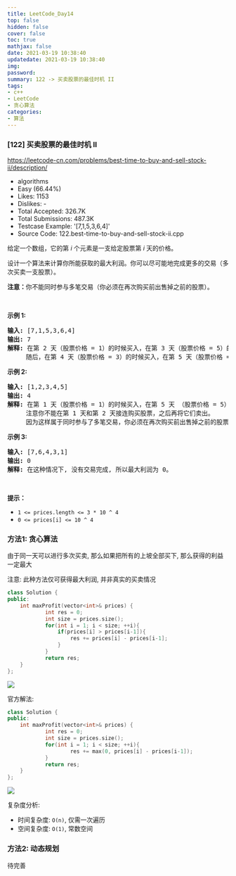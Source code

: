```yaml
---
title: LeetCode_Day14
top: false
hidden: false
cover: false
toc: true
mathjax: false
date: 2021-03-19 10:38:40
updatedate: 2021-03-19 10:38:40
img:
password:
summary: 122 -> 买卖股票的最佳时机 II
tags:
- c++
- LeetCode
- 贪心算法
categories:
- 算法
---
```


### [122] 买卖股票的最佳时机 II

https://leetcode-cn.com/problems/best-time-to-buy-and-sell-stock-ii/description/

* algorithms
* Easy (66.44%)
* Likes:    1153
* Dislikes: -
* Total Accepted:    326.7K
* Total Submissions: 487.3K
* Testcase Example:  '[7,1,5,3,6,4]'
* Source Code:       122.best-time-to-buy-and-sell-stock-ii.cpp

<p>给定一个数组，它的第&nbsp;<em>i</em> 个元素是一支给定股票第 <em>i</em> 天的价格。</p>

<p>设计一个算法来计算你所能获取的最大利润。你可以尽可能地完成更多的交易（多次买卖一支股票）。</p>

<p><strong>注意：</strong>你不能同时参与多笔交易（你必须在再次购买前出售掉之前的股票）。</p>

<p>&nbsp;</p>

<p><strong>示例 1:</strong></p>

<pre><strong>输入:</strong> [7,1,5,3,6,4]
<strong>输出:</strong> 7
<strong>解释:</strong> 在第 2 天（股票价格 = 1）的时候买入，在第 3 天（股票价格 = 5）的时候卖出, 这笔交易所能获得利润 = 5-1 = 4 。
&nbsp;    随后，在第 4 天（股票价格 = 3）的时候买入，在第 5 天（股票价格 = 6）的时候卖出, 这笔交易所能获得利润 = 6-3 = 3 。
</pre>

<p><strong>示例 2:</strong></p>

<pre><strong>输入:</strong> [1,2,3,4,5]
<strong>输出:</strong> 4
<strong>解释:</strong> 在第 1 天（股票价格 = 1）的时候买入，在第 5 天 （股票价格 = 5）的时候卖出, 这笔交易所能获得利润 = 5-1 = 4 。
&nbsp;    注意你不能在第 1 天和第 2 天接连购买股票，之后再将它们卖出。
&nbsp;    因为这样属于同时参与了多笔交易，你必须在再次购买前出售掉之前的股票。
</pre>

<p><strong>示例&nbsp;3:</strong></p>

<pre><strong>输入:</strong> [7,6,4,3,1]
<strong>输出:</strong> 0
<strong>解释:</strong> 在这种情况下, 没有交易完成, 所以最大利润为 0。</pre>

<p>&nbsp;</p>

<p><strong>提示：</strong></p>

<ul>
	<li><code>1 &lt;= prices.length &lt;= 3 * 10 ^ 4</code></li>
	<li><code>0 &lt;= prices[i]&nbsp;&lt;= 10 ^ 4</code></li>
</ul>

### 方法1: 贪心算法

由于同一天可以进行多次买卖, 那么如果把所有的上坡全部买下, 那么获得的利益一定最大

注意: 此种方法仅可获得最大利润, 并非真实的买卖情况

```cpp
class Solution {
public:
    int maxProfit(vector<int>& prices) {
			int res = 0;
			int size = prices.size();
			for(int i = 1; i < size; ++i){
				if(prices[i] > prices[i-1]){
					res += prices[i] - prices[i-1];
				}
			}
			return res;
    }
};
```

![](https://cdn.jsdelivr.net/gh/liuyaanng/Blog_source@master/blog_images/img/20210324104701.png)


官方解法:

```cpp
class Solution {
public:
    int maxProfit(vector<int>& prices) {
			int res = 0;
			int size = prices.size();
			for(int i = 1; i < size; ++i){
					res += max(0, prices[i] - prices[i-1]);
			}
			return res;
    }
};
```

![](https://cdn.jsdelivr.net/gh/liuyaanng/Blog_source@master/blog_images/img/20210324104833.png)

复杂度分析: 
- 时间复杂度: `O(n)`, 仅需一次遍历
- 空间复杂度: `O(1)`, 常数空间

### 方法2: 动态规划

待完善

